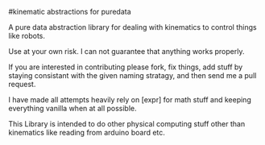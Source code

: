 #kinematic abstractions for puredata

A pure data abstraction library for dealing with kinematics to control things like robots.

Use at your own risk. I can not guarantee that anything works properly.

If you are interested in contributing please fork, fix things, add stuff by staying consistant with the given naming stratagy, and then send me a pull request.

I have made all attempts heavily rely on [expr] for math stuff and keeping everything vanilla when at all possible.

This Library is intended to do other physical computing stuff other than kinematics like reading from arduino board etc.
